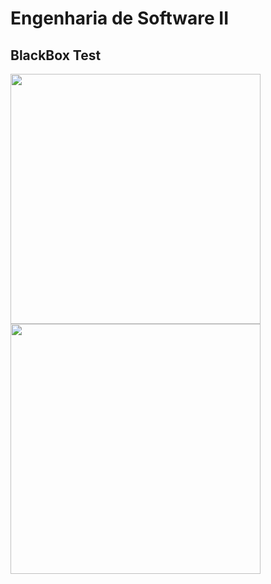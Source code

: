 # Engenharia de Software II
## BlackBox Test
<div align="left">
    <a href="https://github.com/cpsousa/BBTriangle/pull/7">
        <img width=400 align="center" src="https://github-readme-stats.vercel.app/api/pin/?username=cpsousa&repo=BBTriangle&theme=react" />
    </a>
  <a href="https://github.com/heyliceeee/WorkSchedule">
        <img width=400 align="center" src="https://github-readme-stats.vercel.app/api/pin/?username=heyliceeee&repo=WorkSchedule&theme=react" />
  </a>
  <p></p>
</div>
